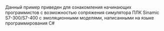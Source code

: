 Данный пример приведен для ознакомления начинающих программистов с возможностью сопряжения симулятора ПЛК Sinamic S7-300/S7-400 с эмоляционными моделями, написанными на языке программирования C#
